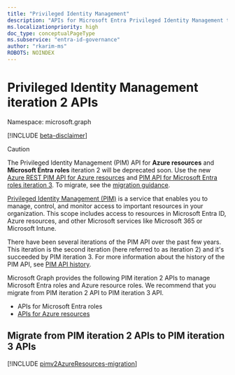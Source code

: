 ```yaml
---
title: "Privileged Identity Management"
description: "APIs for Microsoft Entra Privileged Identity Management to manage Microsoft Entra roles and Azure resource roles."
ms.localizationpriority: high
doc_type: conceptualPageType
ms.subservice: "entra-id-governance"
author: "rkarim-ms"
ROBOTS: NOINDEX
---
```


# Privileged Identity Management iteration 2 APIs

Namespace: microsoft.graph

[!INCLUDE [beta-disclaimer](../../includes/beta-disclaimer.md)]

> [!CAUTION]
> The Privileged Identity Management (PIM) API for **Azure resources** and **Microsoft Entra roles** iteration 2 will be deprecated soon. Use the new [Azure REST PIM API for Azure resources](/rest/api/authorization/role-eligibility-schedule-requests) and [PIM API for Microsoft Entra roles iteration 3](privilegedidentitymanagementv3-overview.md). To migrate, see the [migration guidance](/graph/api/resources/privilegedidentitymanagement-root).

[Privileged Identity Management (PIM)](/azure/active-directory/privileged-identity-management/pim-configure) is a service that enables you to manage, control, and monitor access to important resources in your organization. This scope includes access to resources in Microsoft Entra ID, Azure resources, and other Microsoft services like Microsoft 365 or Microsoft Intune.

There have been several iterations of the PIM API over the past few years. This iteration is the second iteration (here referred to as iteration 2) and it's succeeded by PIM iteration 3. For more information about the history of the PIM API, see [PIM API history](/azure/active-directory/privileged-identity-management/pim-apis#pim-api-history).

Microsoft Graph provides the following PIM iteration 2 APIs to manage Microsoft Entra roles and Azure resource roles. We recommend that you migrate from PIM iteration 2 API to PIM iteration 3 API.

- APIs for Microsoft Entra roles
- [APIs for Azure resources](privilegedidentitymanagement-resources.md)

## Migrate from PIM iteration 2 APIs to PIM iteration 3 APIs

[!INCLUDE [pimv2AzureResources-migration](../../includes/pimv2AzureResources-migration.md)]

<!-- uuid: 8fcb5dbc-d5aa-4681-8e31-b001d5168d79
2015-10-25 14:57:30 UTC -->
<!--
{
  "type": "#page.annotation",
  "description": "Service root",
  "keywords": "",
  "section": "documentation",
  "tocPath": "",
  "suppressions": []
}
-->
